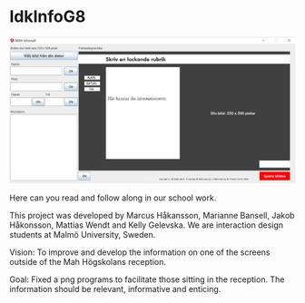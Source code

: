 # IdkInfoG8

![](https://github.com/MarcusHakansson/IdkInfoG8/blob/master/MAH_Infomall_Bild.jpg)

Here can you read and follow along in our school work.

This project was developed by Marcus Håkansson, Marianne Bansell, Jakob Håkonsson, Mattias Wendt and Kelly Gelevska. We are interaction design students at Malmö University, Sweden.

Vision:
To improve and develop the information on one of the screens outside of the Mah Högskolans reception.

Goal:
Fixed a png programs to facilitate those sitting in the reception. The information should be relevant, informative and enticing.
